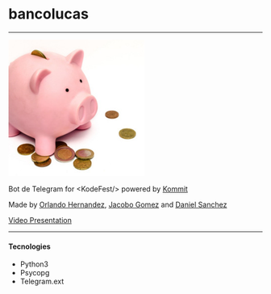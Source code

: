 # bancolucas
***

![bancolucas](./images/bank.jpg)

Bot de Telegram for &lt;KodeFest/> powered by [Kommit](https://github.com/kommitters)

Made by [Orlando Hernandez](https://github.com/AR4Z), [Jacobo Gomez](https://github.com/jacobogomez) and [Daniel Sanchez](https://github.com/dmsanchez86)

[Video Presentation](https://www.youtube.com/watch?v=B0C2Hm9DcHw)

***

#### Tecnologies

* Python3
* Psycopg
* Telegram.ext